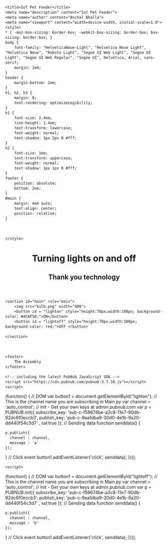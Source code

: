 <!doctype html>
<html lang="en">
<head>
	<meta charset="utf-8">
	<meta https-equiv="X-UA-Compatible" content="IE=edge,chrome=1">

	<title>IoT Pet Feeder</title>
	<meta name="description" content="Iot Pet Feeder">
	<meta name="author" content="Anchal Bhalla">
	<meta name="viewport" content="width=device-width, initial-scale=1.0">
	<style>
	* { -moz-box-sizing: border-box; -webkit-box-sizing: border-box; box-sizing: border-box; }
	body {
		font-family: "HelveticaNeue-Light", "Helvetica Neue Light", "Helvetica Neue", "Roboto Light", "Segoe UI Web Light", "Segoe UI Light", "Segoe UI Web Regular", "Segoe UI", Helvetica, Arial, sans-serif; 
		margin: 1em;
	}
	header {
		margin-bottom: 2em;
	}
	h1, h2, h3 {
		margin: 0;
		text-rendering: optimizeLegibility;
	}
	h1 {
		font-size: 2.4em;
		line-height: 1.4em;
		text-transform: lowercase;
		font-weight: normal;
		text-shadow: 1px 2px 0 #fff;
	}
	h2 {
		font-size: 1em;
		text-transform: uppercase;
		font-weight: normal;
		text-shadow: 1px 1px 0 #fff;
	}
	footer {
		position: absolute;
		bottom: 2em;
	}
	#main {
		margin: 4em auto;
		text-align: center;
		position: relative;
	}  


	
	</style>
</head>

<body>
	<header>
		<h1> Turning lights on and off</h1>
		<h2>Thank you technology</h2>
	</header>

	<section id="main" role="main">
		<img src="bulb.png" width="400">
		<button id = "lighton" style="height:70px;width:100px; background-color: #4CAF50;">ON</button> 
		<button id = "lightoff" style="height:70px;width:100px; background-color: red;">OFF </button>

	</section> 

	

	<footer>
		The Assembly
	</footer>

	<!-- including the latest PubNub JavaScript SDK -->
	<script src="https://cdn.pubnub.com/pubnub-3.7.10.js"></script>
	<script>
(function() {
   // DOM
   var button1 = document.getElementById("lighton");
   // This is the channel name you are subscribing in Main.py
   var channel = 'auto_control';
   // Init - Get your own keys at admin.pubnub.com
   var p = PUBNUB.init({
      subscribe_key: 'sub-c-f59674be-a2c8-11e7-90db-92dc6f0eccb3',
      publish_key:   'pub-c-9aa1dba9-30d0-4e1b-9a20-dd440f54c3d7' ,
      ssl:true
   });
   // Sending data
   function senddata() {
      
    p.publish({
      channel : channel, 
      message : 'a'
    });
  }
    // Click event
   button1.addEventListener('click', senddata);
})();
	</script> 


	<script>
(function() {
   // DOM
   var button1 = document.getElementById("lightoff");
   // This is the channel name you are subscribing in Main.py
   var channel = 'auto_control';
   // Init - Get your own keys at admin.pubnub.com
   var p = PUBNUB.init({
      subscribe_key: 'sub-c-f59674be-a2c8-11e7-90db-92dc6f0eccb3',
      publish_key:   'pub-c-9aa1dba9-30d0-4e1b-9a20-dd440f54c3d7' ,
      ssl:true
   });
   // Sending data
   function senddata() {
      
    p.publish({
      channel : channel, 
      message : 'b'
    });
  }
    // Click event
   button1.addEventListener('click', senddata);
})();
	</script>
	
</body>
</html>
